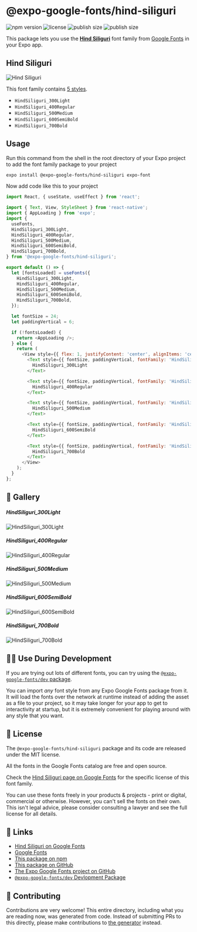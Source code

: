 # @expo-google-fonts/hind-siliguri

![npm version](https://flat.badgen.net/npm/v/@expo-google-fonts/hind-siliguri)
![license](https://flat.badgen.net/github/license/expo/google-fonts)
![publish size](https://flat.badgen.net/packagephobia/install/@expo-google-fonts/hind-siliguri)
![publish size](https://flat.badgen.net/packagephobia/publish/@expo-google-fonts/hind-siliguri)

This package lets you use the [**Hind Siliguri**](https://fonts.google.com/specimen/Hind+Siliguri) font family from [Google Fonts](https://fonts.google.com/) in your Expo app.

## Hind Siliguri

![Hind Siliguri](./font-family.png)

This font family contains [5 styles](#-gallery).

- `HindSiliguri_300Light`
- `HindSiliguri_400Regular`
- `HindSiliguri_500Medium`
- `HindSiliguri_600SemiBold`
- `HindSiliguri_700Bold`

## Usage

Run this command from the shell in the root directory of your Expo project to add the font family package to your project
```sh
expo install @expo-google-fonts/hind-siliguri expo-font
```

Now add code like this to your project
```js
import React, { useState, useEffect } from 'react';

import { Text, View, StyleSheet } from 'react-native';
import { AppLoading } from 'expo';
import {
  useFonts,
  HindSiliguri_300Light,
  HindSiliguri_400Regular,
  HindSiliguri_500Medium,
  HindSiliguri_600SemiBold,
  HindSiliguri_700Bold,
} from '@expo-google-fonts/hind-siliguri';

export default () => {
  let [fontsLoaded] = useFonts({
    HindSiliguri_300Light,
    HindSiliguri_400Regular,
    HindSiliguri_500Medium,
    HindSiliguri_600SemiBold,
    HindSiliguri_700Bold,
  });

  let fontSize = 24;
  let paddingVertical = 6;

  if (!fontsLoaded) {
    return <AppLoading />;
  } else {
    return (
      <View style={{ flex: 1, justifyContent: 'center', alignItems: 'center' }}>
        <Text style={{ fontSize, paddingVertical, fontFamily: 'HindSiliguri_300Light' }}>
          HindSiliguri_300Light
        </Text>

        <Text style={{ fontSize, paddingVertical, fontFamily: 'HindSiliguri_400Regular' }}>
          HindSiliguri_400Regular
        </Text>

        <Text style={{ fontSize, paddingVertical, fontFamily: 'HindSiliguri_500Medium' }}>
          HindSiliguri_500Medium
        </Text>

        <Text style={{ fontSize, paddingVertical, fontFamily: 'HindSiliguri_600SemiBold' }}>
          HindSiliguri_600SemiBold
        </Text>

        <Text style={{ fontSize, paddingVertical, fontFamily: 'HindSiliguri_700Bold' }}>
          HindSiliguri_700Bold
        </Text>
      </View>
    );
  }
};

```

## 🔡 Gallery

##### HindSiliguri_300Light
![HindSiliguri_300Light](./HindSiliguri_300Light.ttf.png)

##### HindSiliguri_400Regular
![HindSiliguri_400Regular](./HindSiliguri_400Regular.ttf.png)

##### HindSiliguri_500Medium
![HindSiliguri_500Medium](./HindSiliguri_500Medium.ttf.png)

##### HindSiliguri_600SemiBold
![HindSiliguri_600SemiBold](./HindSiliguri_600SemiBold.ttf.png)

##### HindSiliguri_700Bold
![HindSiliguri_700Bold](./HindSiliguri_700Bold.ttf.png)


## 👩‍💻 Use During Development

If you are trying out lots of different fonts, you can try using the [`@expo-google-fonts/dev` package](https://github.com/expo/google-fonts/tree/master/font-packages/dev#readme).

You can import *any* font style from any Expo Google Fonts package from it. It will load the fonts
over the network at runtime instead of adding the asset as a file to your project, so it may take longer
for your app to get to interactivity at startup, but it is extremely convenient
for playing around with any style that you want.

## 📖 License

The `@expo-google-fonts/hind-siliguri` package and its code are released under the MIT license.

All the fonts in the Google Fonts catalog are free and open source.

Check the [Hind Siliguri page on Google Fonts](https://fonts.google.com/specimen/Hind+Siliguri) for the specific license of this font family.

You can use these fonts freely in your products & projects - print or digital, commercial or otherwise. However, you can't sell the fonts on their own. This isn't legal advice, please consider consulting a lawyer and see the full license for all details.

## 🔗 Links

- [Hind Siliguri on Google Fonts](https://fonts.google.com/specimen/Hind+Siliguri)
- [Google Fonts](https://fonts.google.com/)
- [This package on npm](https://www.npmjs.com/package/@expo-google-fonts/hind-siliguri)
- [This package on GitHub](https://github.com/expo/google-fonts/tree/master/font-packages/hind-siliguri)
- [The Expo Google Fonts project on GitHub](https://github.com/expo/google-fonts)
- [`@expo-google-fonts/dev` Devlopment Package](https://github.com/expo/google-fonts/tree/master/font-packages/dev)

## 🤝 Contributing

Contributions are very welcome! This entire directory, including what you are reading now, was generated from code. Instead of submitting PRs to this directly, please make contributions to [the generator](https://github.com/expo/google-fonts/tree/master/packages/generator) instead.
